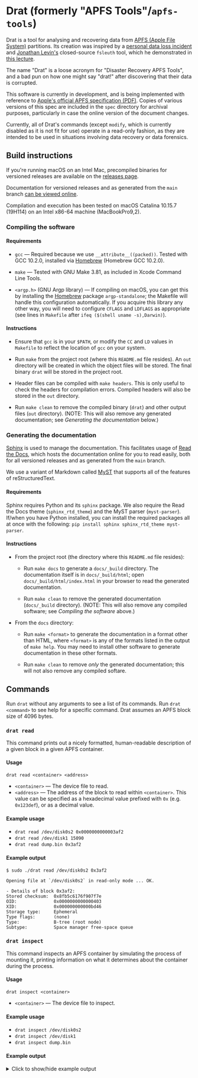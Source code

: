 # Drat (formerly "APFS Tools"/`apfs-tools`)

Drat is a tool for analysing and recovering data from [APFS (Apple File System)](https://en.wikipedia.org/wiki/Apple_File_System)
partitions. Its creation was inspired by a [personal data loss incident](https://apple.stackexchange.com/questions/373718)
and [Jonathan Levin's](https://twitter.com/Morpheus______) closed-source
`fsleuth` tool, which he demonstrated in [this lecture](http://docs.macsysadmin.se/2018/video/Day4Session2.mp4).

The name "Drat" is a loose acronym for "Disaster Recovery APFS Tools", and a bad
pun on how one might say "drat!" after discovering that their data is corrupted.

This software is currently in development, and is being implemented with reference
to [Apple's official APFS specification (PDF)](https://developer.apple.com/support/downloads/Apple-File-System-Reference.pdf).
Copies of various versions of this spec are included in the `spec` directory for
archival purposes, particularly in case the online version of the document changes.

Currently, all of Drat's commands (except `modify`, which is currently disabled
as it is not fit for use) operate in a read-only fashion, as they are intended
to be used in situations involving data recovery or data forensics.

## Build instructions

If you're running macOS on an Intel Mac, precompiled binaries for versioned
releases are available on the [releases page](https://github.com/jivanpal/drat/releases).

Documentation for versioned releases and as generated from the `main` branch
[can be viewed online](https://drat.readthedocs.io/).

Compilation and execution has been tested on macOS Catalina 10.15.7 (19H114) on
an Intel x86-64 machine (MacBookPro9,2).

### Compiling the software

#### Requirements

- `gcc` — Required because we use `__attribute__((packed))`. Tested with
  GCC 10.2.0, installed via [Homebrew](https://brew.sh) (Homebrew GCC 10.2.0).

- `make` — Tested with GNU Make 3.81, as included in Xcode Command Line Tools.

- `<argp.h>` (GNU Argp library) — If compiling on macOS, you can get this by
  installing the [Homebrew](https://brew.sh) package `argp-standalone`; the
  Makefile will handle this configuration automatically. If you acquire this
  library any other way, you will need to configure `CFLAGS` and `LDFLAGS` as
  appropriate (see lines in `Makefile` after `ifeq ($(shell uname -s),Darwin)`).

#### Instructions

- Ensure that `gcc` is in your `$PATH`, or modify the `CC` and `LD` values in 
  `Makefile` to reflect the location of `gcc` on your system.
  
- Run `make` from the project root (where this `README.md` file resides). An
  `out` directory will be created in which the object files will be stored. The
  final binary `drat` will be stored in the project root.

- Header files can be compiled with `make headers`. This is only useful to check
  the headers for compilation errors. Compiled headers will also be stored in
  the `out` directory.

- Run `make clean` to remove the compiled binary (`drat`) and other output files
  (`out` directory). (NOTE: This will also remove any generated documentation;
  see *Generating the documentation* below.)

### Generating the documentation

[Sphinx](https://www.sphinx-doc.org/en/master/) is used to manage the
documentation. This facilitates usage of [Read the Docs](https://readthedocs.org/),
which hosts the documentation online for you to read easily, both for all
versioned releases and as generated from the `main` branch.

We use a variant of Markdown called [MyST](https://myst-parser.readthedocs.io/en/latest/)
that supports all of the features of reStructuredText.

#### Requirements

Sphinx requires Python and its `sphinx` package. We also require the
Read the Docs theme (`sphinx_rtd_theme`) and the MyST parser (`myst-parser`).
If/when you have Python installed, you can install the required packages all at
once with the following: `pip install sphinx sphinx_rtd_theme myst-parser`.

#### Instructions

- From the project root (the directory where this `README.md` file resides):

    - Run `make docs` to generate a `docs/_build` directory. The documentation
      itself is in `docs/_build/html`; open `docs/_build/html/index.html` in
      your browser to read the generated documentation.

    - Run `make clean` to remove the generated documentation (`docs/_build`
      directory). (NOTE: This will also remove any compiled software; see
      *Compiling the software* above.)

- From the `docs` directory:

  - Run `make <format>` to generate the documentation in a format other than
    HTML, where `<format>` is any of the formats listed in the output of
    `make help`. You may need to install other software to generate
    documentation in these other formats.

  - Run `make clean` to remove *only* the generated documentation; this will not
    also remove any compiled softare.

## Commands

Run `drat` without any arguments to see a list of its commands.
Run `drat <command>` to see help for a specific command.
Drat assumes an APFS block size of 4096 bytes.

### `drat read`

This command prints out a nicely formatted, human-readable description of a
given block in a given APFS container.

#### Usage

`drat read <container> <address>`
- `<container>` — The device file to read.
- `<address>` — The address of the block to read within `<container>`.
    This value can be specified as a hexadecimal value prefixed with `0x`
    (e.g. `0x123def`), or as a decimal value.

#### Example usage

- `drat read /dev/disk0s2 0x0000000000003af2`
- `drat read /dev/disk1 15090`
- `drat read dump.bin 0x3af2`

#### Example output

```
$ sudo ./drat read /dev/disk0s2 0x3af2

Opening file at `/dev/disk0s2` in read-only mode ... OK.

- Details of block 0x3af2:
Stored checksum:  0x8fb5c6176f907f7e
OID:              0x0000000000000403
XID:              0x000000000000bd46
Storage type:     Ephemeral
Type flags:       (none)
Type:             B-tree (root node)
Subtype:          Space manager free-space queue
```

### `drat inspect`

This command inspects an APFS container by simulating the process of mounting
it, printing information on what it determines about the container during the
process.

#### Usage

`drat inspect <container>`
- `<container>` — The device file to inspect.

#### Example usage

- `drat inspect /dev/disk0s2`
- `drat inspect /dev/disk1`
- `drat inspect dump.bin`

#### Example output

<details>
<summary>Click to show/hide example output</summary>

```
$ sudo ./drat inspect /dev/disk2s2

Opening file at `/dev/disk2s2` in read-only mode ... OK.
Simulating a mount of the APFS container.
Validating checksum of block 0x0 ... OK.

Details of block 0x0:
--------------------------------------------------------------------------------
Stored checksum:    0xe25ef5e409032d45
OID:                0x1
XID:                0x1bca24
Storage type:       Ephemeral
Type flags:         (none)
Type:               Container superblock
Subtype:            (none/invalid)
Magic string:       NXSB
Block size:         4096 bytes
Block count:        117161676
Supported features:
- No feature flags are set.
Supported read-only compatible features:
- No read-only compatible feature flags are set.
Backward-incompatible features:
- No backward-incompatible feature flags are set.
UUID:       0x07531d831bda8f8c9944ee600d55fd37
Next OID:                       0x28709a
Next XID:                       0x1bca25
Space manager Ephemeral OID:    0x87d46
Object map Physical OID:        0xcfc19
Reaper Ephemeral OID:           0x401
Other flags:
- No other flags are set.
--------------------------------------------------------------------------------

Locating the checkpoint descriptor area:
- Its length is 280 blocks.
- It is contiguous.
- The address of its first block is 0x3629fe4.
Loading the checkpoint descriptor area into memory ... OK.
Locating the most recent well-formed container superblock in the checkpoint descriptor area:
- It lies at index 271 within the checkpoint descriptor area.

Details of this container superblock:
--------------------------------------------------------------------------------
Stored checksum:    0xe25eecc609033666
OID:                0x1
XID:                0x1bca24
Storage type:       Ephemeral
Type flags:         (none)
Type:               Container superblock
Subtype:            (none/invalid)
Magic string:       NXSB
Block size:         4096 bytes
Block count:        117161676
Supported features:
- No feature flags are set.
Supported read-only compatible features:
- No read-only compatible feature flags are set.
Backward-incompatible features:
- No backward-incompatible feature flags are set.
UUID:       0x07531d831bda8f8c9944ee600d55fd37
Next OID:                       0x28709a
Next XID:                       0x1bca25
Space manager Ephemeral OID:    0x87d46
Object map Physical OID:        0xcfc19
Reaper Ephemeral OID:           0x401
Other flags:
- No other flags are set.
--------------------------------------------------------------------------------
- The corresponding checkpoint starts at index 270 within the checkpoint descriptor area, and spans 2 blocks.

Loading the corresponding checkpoint ... OK.

Details of each block in this checkpoint:
--------------------------------------------------------------------------------
Stored checksum:    0xe63bc1554547b687
OID:                0x362a0f2
XID:                0x1bca24
Storage type:       Physical
Type flags:         (none)
Type:               Checkpoint map
Subtype:            (none/invalid)
Flags:
- Last checkpoint-mapping block in the corresponding checkpoint.
Number of mappings: 5
--------------------------------------------------------------------------------
Stored checksum:    0xe25eecc609033666
OID:                0x1
XID:                0x1bca24
Storage type:       Ephemeral
Type flags:         (none)
Type:               Container superblock
Subtype:            (none/invalid)
Magic string:       NXSB
Block size:         4096 bytes
Block count:        117161676
Supported features:
- No feature flags are set.
Supported read-only compatible features:
- No read-only compatible feature flags are set.
Backward-incompatible features:
- No backward-incompatible feature flags are set.
UUID:       0x07531d831bda8f8c9944ee600d55fd37
Next OID:                       0x28709a
Next XID:                       0x1bca25
Space manager Ephemeral OID:    0x87d46
Object map Physical OID:        0xcfc19
Reaper Ephemeral OID:           0x401
Other flags:
- No other flags are set.
--------------------------------------------------------------------------------

Details of each checkpoint-mapping in this checkpoint:
--------------------------------------------------------------------------------
Ephemeral OID:                      0x87d46
Logical block address on disk:      0x3624379
Object type:                        Space manager
Object subtype:                     (none/invalid)
Object size:                        4096 bytes
Associated volume OID (virtual):    0x0
--------------------------------------------------------------------------------
Ephemeral OID:                      0x87d47
Logical block address on disk:      0x362437a
Object type:                        B-tree (root node)
Object subtype:                     Space manager free-space queue
Object size:                        4096 bytes
Associated volume OID (virtual):    0x0
--------------------------------------------------------------------------------
Ephemeral OID:                      0x405
Logical block address on disk:      0x362437b
Object type:                        B-tree (root node)
Object subtype:                     Space manager free-space queue
Object size:                        4096 bytes
Associated volume OID (virtual):    0x0
--------------------------------------------------------------------------------
Ephemeral OID:                      0x401
Logical block address on disk:      0x362437c
Object type:                        Container reaper
Object subtype:                     (none/invalid)
Object size:                        4096 bytes
Associated volume OID (virtual):    0x0
--------------------------------------------------------------------------------
Ephemeral OID:                      0x178c0
Logical block address on disk:      0x362437d
Object type:                        Container reaper list
Object subtype:                     (none/invalid)
Object size:                        4096 bytes
Associated volume OID (virtual):    0x0
--------------------------------------------------------------------------------
- There are 5 checkpoint-mappings in this checkpoint.

Reading the Ephemeral objects used by this checkpoint ... OK.
Validating the Ephemeral objects ... OK.

Details of the Ephemeral objects:
--------------------------------------------------------------------------------
Stored checksum:    0x25850498fb2a64c7
OID:                0x87d46
XID:                0x1bca24
Storage type:       Ephemeral
Type flags:         (none)
Type:               Space manager
Subtype:            (none/invalid)
--------------------------------------------------------------------------------
Stored checksum:    0x5d65ceccea5e5cca
OID:                0x87d47
XID:                0x1bca24
Storage type:       Ephemeral
Type flags:         (none)
Type:               B-tree (root node)
Subtype:            Space manager free-space queue
--------------------------------------------------------------------------------
Stored checksum:    0x6b1aa7c5bd428590
OID:                0x405
XID:                0x1bca24
Storage type:       Ephemeral
Type flags:         (none)
Type:               B-tree (root node)
Subtype:            Space manager free-space queue
--------------------------------------------------------------------------------
Stored checksum:    0xfaf5a52944eb7745
OID:                0x401
XID:                0x1bca24
Storage type:       Ephemeral
Type flags:         (none)
Type:               Container reaper
Subtype:            (none/invalid)
--------------------------------------------------------------------------------
Stored checksum:    0x5f93fce79faa616f
OID:                0x178c0
XID:                0x1bca24
Storage type:       Ephemeral
Type flags:         (none)
Type:               Container reaper list
Subtype:            (none/invalid)
--------------------------------------------------------------------------------

The container superblock states that the container object map has Physical OID 0xcfc19.
Loading the container object map ... OK.
Validating the container object map ... OK.

Details of the container object map:
--------------------------------------------------------------------------------
Stored checksum:    0x1602d10c29c764ec
OID:                0xcfc19
XID:                0x1bca24
Storage type:       Physical
Type flags:         (none)
Type:               Object map
Subtype:            (none/invalid)
Flags:
- No snapshot support
Object mappings tree:
- Storage type:         Physical
- Type flags:           (none)
- Type:                 B-tree (root node)
- Object ID:            0xd03ba
Snapshots tree:
- Storage type:         Physical
- Type flags:           (none)
- Type:                 B-tree (root node)
- Object ID:            0x0
- Number of snapshots:  0 snapshots
- Latest snapshot XID:  0x0
In-progress revert:
- Minimum XID:          0x0
- Maximum XID:          0x0
--------------------------------------------------------------------------------

Reading the root node of the container object map B-tree ... OK.
Validating the root node of the container object map B-tree ... OK.

Details of the container object map B-tree:
--------------------------------------------------------------------------------
Stored checksum:    0xccda4948e1be42ff
OID:                0xd03ba
XID:                0x1bca24
Storage type:       Physical
Type flags:         (none)
Type:               B-tree (root node)
Subtype:            Object map
Flags:                          Root node, Leaf node, Fixed size for keys and values
Number of child levels:         0
Number of keys in this node:    4
Location of table of contents:
- Offset from start of node data area:  0x0 = 0
- Length (bytes):                       0x1c0 = 448
Location of key–value shared free space:
- Offset from start of keys area:       0x50 = 80
- Length (bytes):                       0xd40 = 3392

Info relating to the entire B-tree:
- Flags:
  - This B-tree is currently undergoing a series of sequential inserts --- optimise operations if possible
  - Child nodes are referred to using Physical OIDs
- Node size:                4096 bytes
- Key size:                 16 bytes
- Value size:               16 bytes

- Length of longest key:    16 bytes
- Length of longest value:  16 bytes
- Number of keys:           4
- Number of nodes:          1
--------------------------------------------------------------------------------

The container superblock lists 4 APFS volumes, whose superblocks have the following Virtual OIDs:
- 0x402
- 0x408
- 0x40a
- 0xa2cd

Reading the APFS volume superblocks ... OK.
Validating the APFS volume superblocks ... OK.

Details of these volume superblocks:
--------------------------------------------------------------------------------
Stored checksum:    0xb5b1a8822f1d487c
OID:                0x402
XID:                0x1bca24
Storage type:       Virtual
Type flags:         (none)
Type:               APFS volume
Subtype:            (none/invalid)

Magic string:                           APSB
Index within container volume array:    0

Volume name:        ### macOS ###

Flags:
- Volume is unencrypted.
Supported features:
- This volume has hardlink map records.
Supported read-only compatible features:
- No read-only compatible volume feature flags are set.
Backward-incompatible features:
- Filenames on this volume are case-insensitive.
Roles:
- This volume has no defined roles

Last unmount time:                  Mon Oct 28 00:39:51 2019
Last modification time:             Mon Oct 28 00:39:51 2019

Reserved blocks:                    0 blocks
Block quota:                        0 blocks
Allocated blocks:                   95004267 blocks

Volume object map Physical OID:     0xd0c91

Root tree info:
- Physical OID:     0x404
- Storage type:     Virtual
- Type flags:       (none)
- Object type:      B-tree (root node)

Extent-reference tree info:
- Physical OID:     0xcfbc1
- Storage type:     Physical
- Type flags:       (none)
- Object type:      B-tree (root node)

Snapshot metadata tree info:
- Physical OID:     0xd19b3
- Storage type:     Physical
- Type flags:       (none)
- Object type:      B-tree (root node)

On next mount, revert to:
- snapshot with this XID:                           0x0
- APFS volume superblock with this Physical OID:    0x0

Next file-system object ID that will be assigned:   0xb7b2d2
Next document ID that will be assigned:             0x39

Number of:

- regular files:                818284
- directories:                  149371
- symbolic links:               33513
- other file-system objects:    259

- snapshots:                    0
- block allocations ever made:  527393597
- block liberations ever made:  432520964

UUID:   0x6e8c1b74febf029f874ce36cbf63236e
--------------------------------------------------------------------------------
Stored checksum:    0x89a5ff1f4028c3dc
OID:                0x408
XID:                0x1ac206
Storage type:       Virtual
Type flags:         (none)
Type:               APFS volume
Subtype:            (none/invalid)

Magic string:                           APSB
Index within container volume array:    1

Volume name:        ### Preboot ###

Flags:
- Volume is unencrypted.
Supported features:
- This volume has hardlink map records.
Supported read-only compatible features:
- No read-only compatible volume feature flags are set.
Backward-incompatible features:
- Filenames on this volume are case-insensitive.
Roles:
- Preboot volume (contains files needed to boot from an encrypted volumes)

Last unmount time:                  Thu Jan  1 01:00:00 1970
Last modification time:             Tue Oct  1 22:09:26 2019

Reserved blocks:                    0 blocks
Block quota:                        0 blocks
Allocated blocks:                   5774 blocks

Volume object map Physical OID:     0xdfec2

Root tree info:
- Physical OID:     0x409
- Storage type:     Virtual
- Type flags:       (none)
- Object type:      B-tree (root node)

Extent-reference tree info:
- Physical OID:     0xd0dc1
- Storage type:     Physical
- Type flags:       (none)
- Object type:      B-tree (root node)

Snapshot metadata tree info:
- Physical OID:     0xd047a
- Storage type:     Physical
- Type flags:       (none)
- Object type:      B-tree (root node)

On next mount, revert to:
- snapshot with this XID:                           0x0
- APFS volume superblock with this Physical OID:    0x0

Next file-system object ID that will be assigned:   0x66d
Next document ID that will be assigned:             0x3

Number of:

- regular files:                85
- directories:                  19
- symbolic links:               0
- other file-system objects:    0

- snapshots:                    0
- block allocations ever made:  340093
- block liberations ever made:  334334

UUID:   0x4c6f78180f2d3fa5654347f662a09011
--------------------------------------------------------------------------------
Stored checksum:    0xcd5302d537353713
OID:                0x40a
XID:                0x1bc8be
Storage type:       Virtual
Type flags:         (none)
Type:               APFS volume
Subtype:            (none/invalid)

Magic string:                           APSB
Index within container volume array:    2

Volume name:        ### Recovery ###

Flags:
- Volume is unencrypted.
Supported features:
- This volume has hardlink map records.
Supported read-only compatible features:
- No read-only compatible volume feature flags are set.
Backward-incompatible features:
- Filenames on this volume are case-insensitive.
Roles:
- Recovery volume (contains a recovery system)

Last unmount time:                  Thu Jan  1 01:00:00 1970
Last modification time:             Sun Oct  6 22:32:29 2019

Reserved blocks:                    0 blocks
Block quota:                        0 blocks
Allocated blocks:                   123872 blocks

Volume object map Physical OID:     0xd01da

Root tree info:
- Physical OID:     0x40b
- Storage type:     Virtual
- Type flags:       (none)
- Object type:      B-tree (root node)

Extent-reference tree info:
- Physical OID:     0xd142f
- Storage type:     Physical
- Type flags:       (none)
- Object type:      B-tree (root node)

Snapshot metadata tree info:
- Physical OID:     0xd04ed
- Storage type:     Physical
- Type flags:       (none)
- Object type:      B-tree (root node)

On next mount, revert to:
- snapshot with this XID:                           0x0
- APFS volume superblock with this Physical OID:    0x0

Next file-system object ID that will be assigned:   0xc6
Next document ID that will be assigned:             0x3

Number of:

- regular files:                29
- directories:                  3
- symbolic links:               0
- other file-system objects:    0

- snapshots:                    0
- block allocations ever made:  873153
- block liberations ever made:  749291

UUID:   0x4c9d52dcc5ca25ad34422a50db9597fd
--------------------------------------------------------------------------------
Stored checksum:    0xa040ad7c9b0dcaef
OID:                0xa2cd
XID:                0x1bca08
Storage type:       Virtual
Type flags:         (none)
Type:               APFS volume
Subtype:            (none/invalid)

Magic string:                           APSB
Index within container volume array:    3

Volume name:        ### VM ###

Flags:
- Volume is unencrypted.
Supported features:
- This volume has hardlink map records.
Supported read-only compatible features:
- No read-only compatible volume feature flags are set.
Backward-incompatible features:
- Filenames on this volume are case-insensitive.
Roles:
- Swap volume (used as swap space for virtual memory)

Last unmount time:                  Thu Jan  1 01:00:00 1970
Last modification time:             Sun Oct  6 22:59:23 2019

Reserved blocks:                    0 blocks
Block quota:                        0 blocks
Allocated blocks:                   786438 blocks

Volume object map Physical OID:     0xd607d

Root tree info:
- Physical OID:     0xa2ce
- Storage type:     Virtual
- Type flags:       (none)
- Object type:      B-tree (root node)

Extent-reference tree info:
- Physical OID:     0xd2365
- Storage type:     Physical
- Type flags:       (none)
- Object type:      B-tree (root node)

Snapshot metadata tree info:
- Physical OID:     0xd053e
- Storage type:     Physical
- Type flags:       (none)
- Object type:      B-tree (root node)

On next mount, revert to:
- snapshot with this XID:                           0x0
- APFS volume superblock with this Physical OID:    0x0

Next file-system object ID that will be assigned:   0x251
Next document ID that will be assigned:             0x3

Number of:

- regular files:                3
- directories:                  0
- symbolic links:               0
- other file-system objects:    0

- snapshots:                    0
- block allocations ever made:  130023424
- block liberations ever made:  129236992

UUID:   0x63c4ccbb1c4f6685084c983199a4a324
--------------------------------------------------------------------------------
END: All done.
```
</details>
